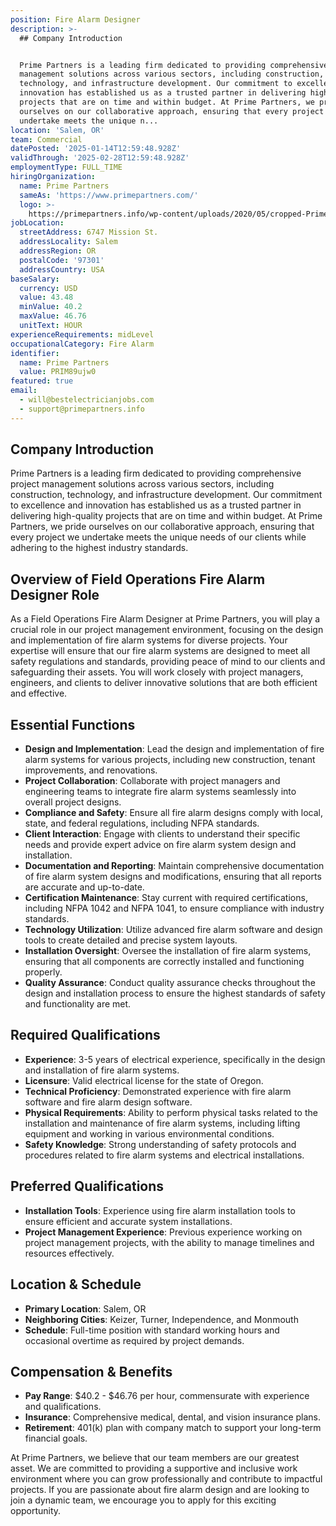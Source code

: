 ```yaml
---
position: Fire Alarm Designer
description: >-
  ## Company Introduction


  Prime Partners is a leading firm dedicated to providing comprehensive project
  management solutions across various sectors, including construction,
  technology, and infrastructure development. Our commitment to excellence and
  innovation has established us as a trusted partner in delivering high-quality
  projects that are on time and within budget. At Prime Partners, we pride
  ourselves on our collaborative approach, ensuring that every project we
  undertake meets the unique n...
location: 'Salem, OR'
team: Commercial
datePosted: '2025-01-14T12:59:48.928Z'
validThrough: '2025-02-28T12:59:48.928Z'
employmentType: FULL_TIME
hiringOrganization:
  name: Prime Partners
  sameAs: 'https://www.primepartners.com/'
  logo: >-
    https://primepartners.info/wp-content/uploads/2020/05/cropped-Prime-Partners-Logo-NO-BG-1.png
jobLocation:
  streetAddress: 6747 Mission St.
  addressLocality: Salem
  addressRegion: OR
  postalCode: '97301'
  addressCountry: USA
baseSalary:
  currency: USD
  value: 43.48
  minValue: 40.2
  maxValue: 46.76
  unitText: HOUR
experienceRequirements: midLevel
occupationalCategory: Fire Alarm
identifier:
  name: Prime Partners
  value: PRIM89ujw0
featured: true
email:
  - will@bestelectricianjobs.com
  - support@primepartners.info
---
```




## Company Introduction

Prime Partners is a leading firm dedicated to providing comprehensive project management solutions across various sectors, including construction, technology, and infrastructure development. Our commitment to excellence and innovation has established us as a trusted partner in delivering high-quality projects that are on time and within budget. At Prime Partners, we pride ourselves on our collaborative approach, ensuring that every project we undertake meets the unique needs of our clients while adhering to the highest industry standards.

## Overview of Field Operations Fire Alarm Designer Role

As a Field Operations Fire Alarm Designer at Prime Partners, you will play a crucial role in our project management environment, focusing on the design and implementation of fire alarm systems for diverse projects. Your expertise will ensure that our fire alarm systems are designed to meet all safety regulations and standards, providing peace of mind to our clients and safeguarding their assets. You will work closely with project managers, engineers, and clients to deliver innovative solutions that are both efficient and effective.

## Essential Functions

- **Design and Implementation**: Lead the design and implementation of fire alarm systems for various projects, including new construction, tenant improvements, and renovations.
- **Project Collaboration**: Collaborate with project managers and engineering teams to integrate fire alarm systems seamlessly into overall project designs.
- **Compliance and Safety**: Ensure all fire alarm designs comply with local, state, and federal regulations, including NFPA standards.
- **Client Interaction**: Engage with clients to understand their specific needs and provide expert advice on fire alarm system design and installation.
- **Documentation and Reporting**: Maintain comprehensive documentation of fire alarm system designs and modifications, ensuring that all reports are accurate and up-to-date.
- **Certification Maintenance**: Stay current with required certifications, including NFPA 1042 and NFPA 1041, to ensure compliance with industry standards.
- **Technology Utilization**: Utilize advanced fire alarm software and design tools to create detailed and precise system layouts.
- **Installation Oversight**: Oversee the installation of fire alarm systems, ensuring that all components are correctly installed and functioning properly.
- **Quality Assurance**: Conduct quality assurance checks throughout the design and installation process to ensure the highest standards of safety and functionality are met.

## Required Qualifications

- **Experience**: 3-5 years of electrical experience, specifically in the design and installation of fire alarm systems.
- **Licensure**: Valid electrical license for the state of Oregon.
- **Technical Proficiency**: Demonstrated experience with fire alarm software and fire alarm design software.
- **Physical Requirements**: Ability to perform physical tasks related to the installation and maintenance of fire alarm systems, including lifting equipment and working in various environmental conditions.
- **Safety Knowledge**: Strong understanding of safety protocols and procedures related to fire alarm systems and electrical installations.

## Preferred Qualifications

- **Installation Tools**: Experience using fire alarm installation tools to ensure efficient and accurate system installations.
- **Project Management Experience**: Previous experience working on project management projects, with the ability to manage timelines and resources effectively.

## Location & Schedule

- **Primary Location**: Salem, OR
- **Neighboring Cities**: Keizer, Turner, Independence, and Monmouth
- **Schedule**: Full-time position with standard working hours and occasional overtime as required by project demands.

## Compensation & Benefits

- **Pay Range**: $40.2 - $46.76 per hour, commensurate with experience and qualifications.
- **Insurance**: Comprehensive medical, dental, and vision insurance plans.
- **Retirement**: 401(k) plan with company match to support your long-term financial goals.

At Prime Partners, we believe that our team members are our greatest asset. We are committed to providing a supportive and inclusive work environment where you can grow professionally and contribute to impactful projects. If you are passionate about fire alarm design and are looking to join a dynamic team, we encourage you to apply for this exciting opportunity.

